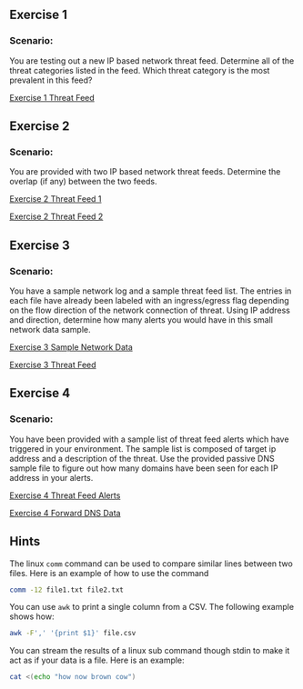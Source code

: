 ## Exercise 1
### Scenario:
You are testing out a new IP based network threat feed.  Determine all of the threat categories listed in the feed.  Which threat category is the most prevalent in this feed?

[Exercise 1 Threat Feed](exercise_1_threat_feed.csv)

## Exercise 2
### Scenario:
You are provided with two IP based network threat feeds.  Determine the overlap (if any) between the two feeds.

[Exercise 2 Threat Feed 1](exercise_2_feed_1.csv)

[Exercise 2 Threat Feed 2](exercise_2_feed_2.csv)

## Exercise 3
### Scenario:
You have a sample network log and a sample threat feed list.  The entries in each file have already been labeled with an ingress/egress flag depending on the flow direction of the network connection of threat.  Using IP address and direction, determine how many alerts you would have in this small network data sample. 

[Exercise 3 Sample Network Data](exercise_3_sample_network_data.csv)

[Exercise 3 Threat Feed](exercise_3_threat_feed.csv)

## Exercise 4
### Scenario:
You have been provided with a sample list of threat feed alerts which have triggered in your environment.  The sample list is composed of target ip address and a description of the threat.  Use the provided passive DNS sample file to figure out how many domains have been seen for each IP address in your alerts.

[Exercise 4 Threat Feed Alerts](exercise_4_threat_feed_alerts.csv)

[Exercise 4 Forward DNS Data](exercise_4_forward_dns.csv)

## Hints
The linux ````comm```` command can be used to compare similar lines between two files.  Here is an example of how to use the command
```` bash
comm -12 file1.txt file2.txt
````

You can use ````awk```` to print a single column from a CSV.  The following example shows how:
```` bash
awk -F',' '{print $1}' file.csv
````

You can stream the results of a linux sub command though stdin to make it act as if your data is a file.  Here is an example:
```` bash
cat <(echo "how now brown cow")
````


